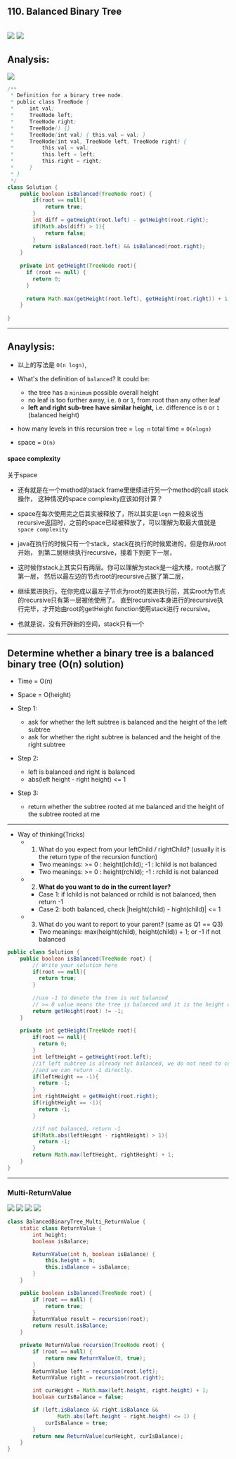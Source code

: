 ## 110. Balanced Binary Tree 
![](img/2022-12-24-16-51-32.png)
![](img/2022-12-24-16-51-44.png)
---


## Analysis:

![](img/2020-05-24-13-05-02.png)



```java
/**
 * Definition for a binary tree node.
 * public class TreeNode {
 *     int val;
 *     TreeNode left;
 *     TreeNode right;
 *     TreeNode() {}
 *     TreeNode(int val) { this.val = val; }
 *     TreeNode(int val, TreeNode left, TreeNode right) {
 *         this.val = val;
 *         this.left = left;
 *         this.right = right;
 *     }
 * }
 */
class Solution {
    public boolean isBalanced(TreeNode root) {
        if(root == null){
            return true;
        }
        int diff = getHeight(root.left) - getHeight(root.right);
        if(Math.abs(diff) > 1){
            return false;
        }
        return isBalanced(root.left) && isBalanced(root.right);
    }
    
    private int getHeight(TreeNode root){
      if (root == null) {
        return 0;
      }
      
      return Math.max(getHeight(root.left), getHeight(root.right)) + 1;
    }
    
}
```

---
## Anaylysis:

- 以上的写法是 `O(n logn)`, 
- What's the definition of `balanced`? It could be:
  - the tree has a `minimum` possible overall height
  - no leaf is too further away, i.e. `0` or `1`, from root than any other leaf
  - **left and right sub-tree have similar height,** i.e. difference is `0` or `1`
    (balanced height)

- how many levels in this recursion tree = `log n`
  total time = `O(nlogn)`
- space = `O(n)`



#### space complexity

关于space 

- 还有就是在一个method的stack frame里继续进行另一个method的call stack操作，
  这种情况的space complexity应该如何计算？

- space在每次使用完之后其实被释放了，所以其实是`logn`
  一般来说当recursive返回时，之前的space已经被释放了，可以理解为取最大值就是`space complexity`

- java在执行的时候只有一个stack，stack在执行的时候累进的，但是你从root开始，
  到第二层继续执行recursive，接着下到更下一层，

- 这时候你stack上其实只有两层。你可以理解为stack是一组大楼，root占据了第一层，
  然后以最左边的节点root的recursive占据了第二层，

- 继续累进执行。在你完成以最左子节点为root的累进执行前，其实root为节点的recursive只有第一层被他使用了。
  直到recursive本身进行的recursive执行完毕，才开始由root的getHeight function使用stack进行
  recursive。

- 也就是说，没有开辟新的空间，stack只有一个

---


## Determine whether a binary tree is a balanced binary tree (O(n) solution)
- Time = O(n)
- Space = O(height)

- Step 1: 
  - ask for whether the left subtree is balanced and the height of the left subtree
  - ask for whether the right subtree is balanced and the height of the right subtree
- Step 2:
  - left is balanced and right is balanced
  - abs(left height - right height) <= 1
- Step 3:
  - return whether the subtree rooted at me balanced and the height of the subtree rooted at me
  
---

- Way of thinking(Tricks)
  - 1. What do you expect from your leftChild / rightChild? (usually it is the return type of the recursion function)
    - Two meanings: >= 0 : height(lchild); -1 : lchild is not balanced
    - Two meanings: >= 0 : height(rchild); -1 : rchild is not balanced
  - 2. **What do you want to do in the current layer?**
    - Case 1: if lchild is not balanced or rchild is not balanced, then return -1
    - Case 2: both balanced, check |height(child) - hight(child)| <= 1
  - 3. What do you want to report to your parent? (same as Q1 == Q3)
    - Two meanings: max(height(child), height(child)) + 1; or -1 if not balanced 



```java
public class Solution {
    public boolean isBalanced(TreeNode root) {
        // Write your solution here
        if(root == null){
          return true;
        }
        
        //use -1 to denote the tree is not balanced
        // >= 0 value means the tree is balanced and it is the height of the tree
        return getHeight(root) != -1;
    }
  
    private int getHeight(TreeNode root){
        if(root == null){
          return 0;
        }
        int leftHeight = getHeight(root.left);
        //if left subtree is already not balanced, we do not need to continue
        //and we can return -1 directly.
        if(leftHeight == -1){
          return -1;
        }
        int rightHeight = getHeight(root.right);
        if(rightHeight == -1){
          return -1;
        }

        //if not balanced, return -1
        if(Math.abs(leftHeight - rightHeight) > 1){
          return -1;
        }
        return Math.max(leftHeight, rightHeight) + 1;
    }
}
```

---

### Multi-ReturnValue

![](img/2022-12-24-21-40-10.png)
![](img/2022-12-24-21-41-00.png)
![](img/2022-12-24-21-41-29.png)
![](img/2022-12-24-21-41-44.png)

```java
class BalancedBinaryTree_Multi_ReturnValue {
    static class ReturnValue {
        int height;
        boolean isBalance;

        ReturnValue(int h, boolean isBalance) {
            this.height = h;
            this.isBalance = isBalance;
        }
    }

    public boolean isBalanced(TreeNode root) {
        if (root == null) {
            return true;
        }
        ReturnValue result = recursion(root);
        return result.isBalance;
    }

    private ReturnValue recursion(TreeNode root) {
        if (root == null) {
            return new ReturnValue(0, true);
        }
        ReturnValue left = recursion(root.left);
        ReturnValue right = recursion(root.right);

        int curHeight = Math.max(left.height, right.height) + 1;
        boolean curIsBalance = false;

        if (left.isBalance && right.isBalance &&
                Math.abs(left.height - right.height) <= 1) {
            curIsBalance = true;
        }
        return new ReturnValue(curHeight, curIsBalance);
    }
}
```
